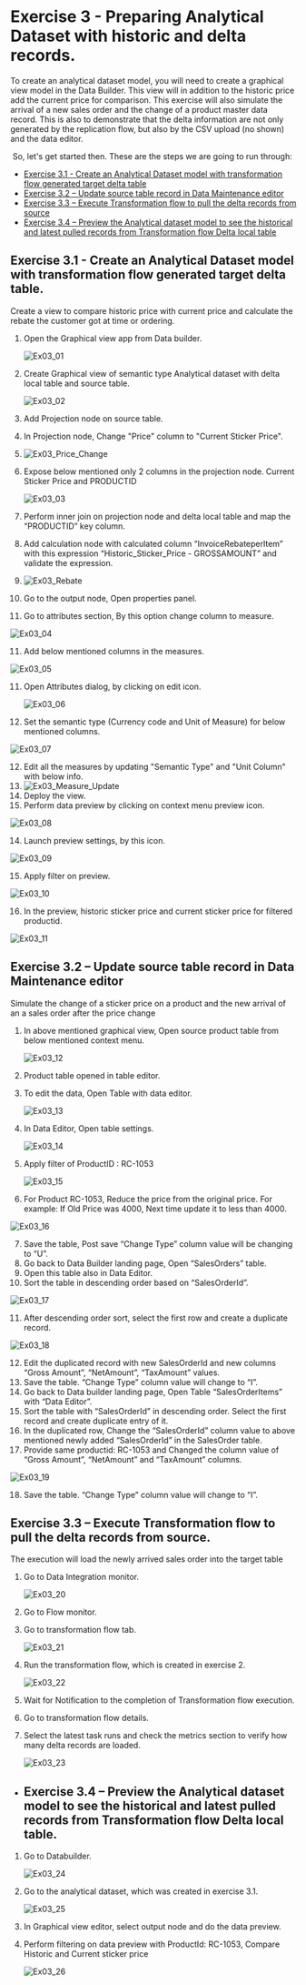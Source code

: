 
# Exercise 3 - Preparing Analytical Dataset with historic and delta records.
To create an analytical dataset model, you will need to create a graphical view model in the Data Builder. This view will in addition to the historic price add the current price for comparison. 
This exercise will also simulate the arrival of a new sales order and the change of a product master data record. This is also to demonstrate that the delta information are not only generated by the replication flow, but also by the CSV upload (no shown) and the data editor.

 So, let's get started then. These are the steps we are going to run through:
 - [Exercise 3.1 - Create an Analytical Dataset model with transformation flow generated target delta table](exercises/ex3#exercise-31---create-an-analytical-dataset-model-with-transformation-flow-generated-target-delta-table)
 - [Exercise 3.2 – Update source table record in Data Maintenance editor](exercises/ex3#exercise-32--update-source-table-record-in-data-maintenance-editor)
 - [Exercise 3.3 – Execute Transformation flow to pull the delta records from source](exercises/ex3#exercise-33--execute-transformation-flow-to-pull-the-delta-records-from-source)
 - [Exercise 3.4 – Preview the Analytical dataset model to see the historical and latest pulled records from Transformation flow Delta local table](exercises/ex3#exercise-34--preview-the-analytical-dataset-model-to-see-the-historical-and-latest-pulled-records-from-transformation-flow-delta-local-table)

##	Exercise 3.1 - Create an Analytical Dataset model with transformation flow generated target delta table.

Create a view to compare historic price with current price and calculate the rebate the customer got at time or ordering. 

1. Open the Graphical view app from Data builder.
   
   ![Ex03_01](images/Ex03_01.png)
   
2. Create Graphical view of semantic type Analytical dataset with delta local table and source table.
   
   ![Ex03_02](images/Ex03_02.png)
   
3. Add Projection node on source table.
4. In Projection node, Change "Price" column to "Current Sticker Price".
5.  ![Ex03_Price_Change](images/Ex03_Price_Change.png)
6. Expose below mentioned only 2 columns in the projection node. Current Sticker Price and PRODUCTID
  
    ![Ex03_03](images/Ex03_03.png)

7. Perform inner join on projection node and delta local table and map the “PRODUCTID” key column.
8. Add calculation node with calculated column “InvoiceRebateperItem” with this expression “Historic_Sticker_Price - GROSSAMOUNT” and validate the expression.
9. ![Ex03_Rebate](images/Ex03_Rebate.png)
10. Go to the output node, Open properties panel. 
11. Go to attributes section, By this option change column to measure.

   ![Ex03_04](images/Ex03_04.png)
   
11. Add below mentioned columns in the measures.
   
   ![Ex03_05](images/Ex03_05.png)
   
11. Open Attributes dialog, by clicking on edit icon.

    ![Ex03_06](images/Ex03_06.png)
    
12. Set the semantic type (Currency code and Unit of Measure) for below mentioned columns.
    
   ![Ex03_07](images/Ex03_07.png)
   
12. Edit all the measures by updating "Semantic Type" and "Unit Column" with below info.
13. ![Ex03_Measure_Update](images/Ex03_Measure_Update.png)
14. Deploy the view.
15. Perform data preview by clicking on context menu preview icon.
    
   ![Ex03_08](images/Ex03_08.png)
   
14. Launch preview settings, by this icon.
    
   ![Ex03_09](images/Ex03_09.png)
   
15. Apply filter on preview.
    
   ![Ex03_10](images/Ex03_10.png)
   
16. In the preview, historic sticker price and current sticker price for filtered productid.
    
   ![Ex03_11](images/Ex03_11.png)



##	Exercise 3.2 – Update source table record in Data Maintenance editor
Simulate the change of a sticker price on a product and the new arrival of an a sales order after the price change

1. In above mentioned graphical view,  Open source product table from below mentioned context menu.
   
   ![Ex03_12](images/Ex03_12.png)
   
2. Product table opened in table editor.
3. To edit the data, Open Table with data editor.
   
   ![Ex03_13](images/Ex03_13.png)
   
4. In Data Editor, Open table settings.
   
   ![Ex03_14](images/Ex03_14.png)
   
5. Apply filter of ProductID : RC-1053
   
   ![Ex03_15](images/Ex03_15.png)
   
6. For Product RC-1053, Reduce the price from the original price. For example: If Old Price was 4000, Next time update it to less than 4000.
   
  ![Ex03_16](images/Ex03_16.png)
  
7. Save the table, Post save “Change Type” column value will be changing to “U”.
8. Go back to Data Builder landing page, Open “SalesOrders” table.
9. Open this table also in Data Editor.
10. Sort the table in descending order based on “SalesOrderId”.
    
   ![Ex03_17](images/Ex03_17.png)
   
11. After descending order sort, select the first row and create a duplicate record.
    
   ![Ex03_18](images/Ex03_18.png)
   
12. Edit the duplicated record with new SalesOrderId and new columns “Gross Amount”, “NetAmount”, “TaxAmount” values.
13. Save the table. “Change Type” column value will change to “I”.
14. Go back to Data builder landing page, Open Table “SalesOrderItems” with “Data Editor”.
15. Sort the table with “SalesOrderId” in descending order. Select the first record and create duplicate entry of it.
16. In the duplicated row, Change the “SalesOrderId” column value to above mentioned newly added “SalesOrderId” in the SalesOrder table.
17. Provide same productid: RC-1053 and Changed the column value of “Gross Amount”, “NetAmount” and “TaxAmount” columns.
    
   ![Ex03_19](images/Ex03_19.png)
   
18. Save the table. “Change Type” column value will change to “I”.

##	Exercise 3.3 – Execute Transformation flow to pull the delta records from source.
The execution will load the newly arrived sales order into the target table

1. Go to Data Integration monitor.
   
   ![Ex03_20](images/Ex03_20.png)
   
2. Go to Flow monitor.
3. Go to transformation flow tab.
   
   ![Ex03_21](images/Ex03_21.png)
   
4. Run the transformation flow, which is created in exercise 2.
   
   ![Ex03_22](images/Ex03_22.png)
   
5. Wait for Notification to the completion of Transformation flow execution.
6. Go to transformation flow details.
7. Select the latest task runs and check the metrics section to verify how many delta records are loaded.
   
   ![Ex03_23](images/Ex03_23.png)


- ##	Exercise 3.4 – Preview the Analytical dataset model to see the historical and latest pulled records from Transformation flow Delta local table.

1. Go to Databuilder.
   
   ![Ex03_24](images/Ex03_24.png)
   
1. Go to the analytical dataset, which was created in exercise 3.1.
   
   ![Ex03_25](images/Ex03_25.png)
   
1. In Graphical view editor, select output node and do the data preview.
1. Perform filtering on data preview with ProductId: RC-1053, Compare Historic and Current sticker price
   
   ![Ex03_26](images/Ex03_26.png)































 





